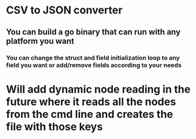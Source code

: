 # CSV to JSON converter
## You can build a go binary that can run with any platform you want
### You can change the struct and field initialization loop to any field you want or add/remove fields according to your needs

# Will add dynamic node reading in the future where it reads all the nodes from the cmd line and creates the file with those keys